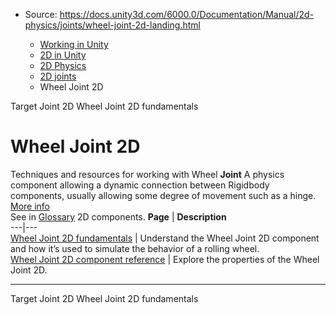 * Source: https://docs.unity3d.com/6000.0/Documentation/Manual/2d-physics/joints/wheel-joint-2d-landing.html

  * [Working in Unity](https://docs.unity3d.com/6000.0/Documentation/Manual/working-in-unity.html)
  * [2D in Unity](https://docs.unity3d.com/6000.0/Documentation/Manual/Unity2D.html)
  * [2D Physics](https://docs.unity3d.com/6000.0/Documentation/Manual/2d-physics/2d-physics.html)
  * [2D joints](https://docs.unity3d.com/6000.0/Documentation/Manual/2d-physics/joints/2d-joints-landing.html)
  * Wheel Joint 2D


[](https://docs.unity3d.com/6000.0/Documentation/Manual/2d-physics/joints/target-joint-2d-reference.html)
Target Joint 2D
[](https://docs.unity3d.com/6000.0/Documentation/Manual/2d-physics/joints/wheel-joint-2d-fundamentals.html)
Wheel Joint 2D fundamentals
# Wheel Joint 2D
Techniques and resources for working with Wheel **Joint** A physics component allowing a dynamic connection between Rigidbody components, usually allowing some degree of movement such as a hinge. [More info](https://docs.unity3d.com/6000.0/Documentation/Manual/Joints.html)  
See in [Glossary](https://docs.unity3d.com/6000.0/Documentation/Manual/Glossary.html#joint) 2D components.
**Page** | **Description**  
---|---  
[Wheel Joint 2D fundamentals](https://docs.unity3d.com/6000.0/Documentation/Manual/2d-physics/joints/wheel-joint-2d-fundamentals.html) | Understand the Wheel Joint 2D component and how it’s used to simulate the behavior of a rolling wheel.  
[Wheel Joint 2D component reference](https://docs.unity3d.com/6000.0/Documentation/Manual/2d-physics/joints/wheel-joint-2d-reference.html) | Explore the properties of the Wheel Joint 2D.  
* * *
[](https://docs.unity3d.com/6000.0/Documentation/Manual/2d-physics/joints/target-joint-2d-reference.html)
Target Joint 2D
[](https://docs.unity3d.com/6000.0/Documentation/Manual/2d-physics/joints/wheel-joint-2d-fundamentals.html)
Wheel Joint 2D fundamentals
